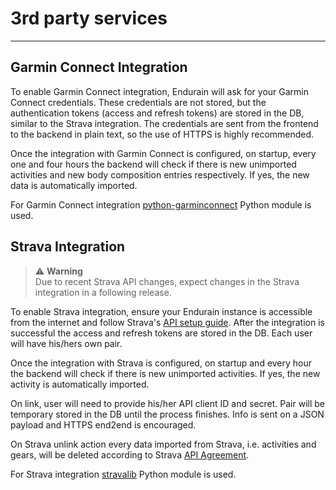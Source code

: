 # 3rd party services

---

## Garmin Connect Integration

To enable Garmin Connect integration, Endurain will ask for your Garmin Connect credentials. These credentials are not stored, but the authentication tokens (access and refresh tokens) are stored in the DB, similar to the Strava integration. The credentials are sent from the frontend to the backend in plain text, so the use of HTTPS is highly recommended.

Once the integration with Garmin Connect is configured, on startup, every one and four hours the backend will check if there is new unimported activities and new body composition entries respectively. If yes, the new data is automatically imported.

For Garmin Connect integration [python-garminconnect](https://github.com/cyberjunky/python-garminconnect) Python module is used.

## Strava Integration

> ⚠️ **Warning**  
> Due to recent Strava API changes, expect changes in the Strava integration in a following release.

To enable Strava integration, ensure your Endurain instance is accessible from the internet and follow Strava's [API setup guide](https://developers.strava.com/docs/getting-started/). After the integration is successful the access and refresh tokens are stored in the DB. Each user will have his/hers own pair.

Once the integration with Strava is configured, on startup and every hour the backend will check if there is new unimported activities. If yes, the new activity is automatically imported.

On link, user will need to provide his/her API client ID and secret. Pair will be temporary stored in the DB until the process finishes. Info is sent on a JSON payload and HTTPS end2end is encouraged.

On Strava unlink action every data imported from Strava, i.e. activities and gears, will be deleted according to Strava [API Agreement](https://www.strava.com/legal/api).

For Strava integration [stravalib](https://github.com/stravalib/stravalib) Python module is used.